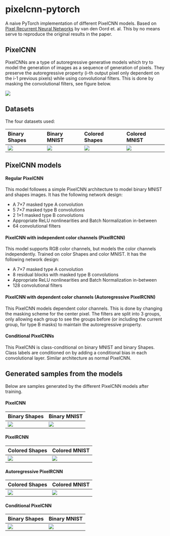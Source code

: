 # pixelcnn-pytorch
A naive PyTorch implementation of different PixelCNN models. 
Based on [Pixel Recurrent Neural Networks](https://arxiv.org/abs/1601.06759) by van den Oord et. al.
This by no means serve to reproduce the original results in the paper.

## PixelCNN
PixelCNNs are a type of autoregressive generative models which try to model the generation of images as a sequence of generation of pixels.
They preserve the autoregressive property (i-th output pixel only dependent on the i-1 previous pixels) while using convolutional filters.
This is done by masking the convolutional filters, see figure below.

![](https://i.imgur.com/JPUlGQP.png)

## Datasets
The four datasets used:

Binary Shapes | Binary MNIST | Colored Shapes | Colored MNIST
:--- | :--- | :--- | :--- 
![](https://i.imgur.com/4iU3eDY.png) | ![](https://i.imgur.com/mlO1TuB.png) | ![](https://i.imgur.com/F23XE4t.png) | ![](https://i.imgur.com/bvtHHQm.png)


## PixelCNN models
#### Regular PixelCNN
This model followes a simple PixelCNN architecture to model binary MNIST and shapes images. 
It has the following network design: 
- A  7×7  masked type A convolution
- 5  7×7  masked type B convolutions
- 2  1×1  masked type B convolutions
- Appropriate ReLU nonlinearities and Batch Normalization in-between
- 64 convolutional filters

#### PixelCNN with independent color channels (PixelRCNN)
This model supports RGB color channels, but models the color channels independently.
Trained on color Shapes and color MNIST.
It has the following network design:
- A 7×7  masked type A convolution
- 8 residual blocks with masked type B convolutions
- Appropriate ReLU nonlinearities and Batch Normalization in-between
- 128 convolutional filters

#### PixelCNN with dependent color channels (Autoregressive PixelRCNN)
This PixelCNN models dependent color channels. This is done by changing the masking scheme for
the center pixel. The filters are split into 3 groups, only allowing each group to see the groups before (or including the current group, for type B masks) to maintain the autoregressive property.

#### Conditional PixelCNNs
This PixelCNN is class-conditional on binary MNIST and binary Shapes.
Class labels are conditioned on by adding a conditional bias in each convolutional layer.
Similar architecture as normal PixelCNN. 

## Generated samples from the models
Below are samples generated by the different PixelCNN models after training.
#### PixelCNN

Binary Shapes | Binary MNIST 
:--- | :--- 
![](https://i.imgur.com/vV7OM3T.png) | ![](https://i.imgur.com/ZLmO1CK.png)
 
#### PixelRCNN
Colored Shapes | Colored MNIST
:--- | :--- 
![](https://i.imgur.com/FJxxt1l.png) |  ![](https://i.imgur.com/4tp9mF6.png)

#### Autoregressive PixelRCNN
Colored Shapes | Colored MNIST
:--- | :---
 ![](https://i.imgur.com/poxJoWA.png) |  ![](https://i.imgur.com/EB0b3wx.png) 

#### Conditional PixelCNN
Binary Shapes | Binary MNIST
:--- | :---
 ![](https://i.imgur.com/JcR1pVS.png) |  ![](https://i.imgur.com/qLcP3n6.png)
